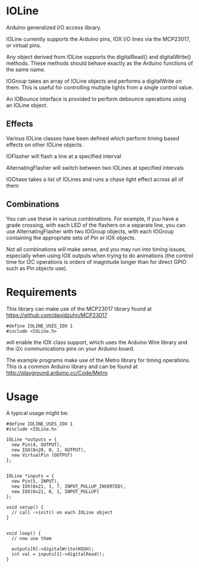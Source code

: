 IOLine
======

Arduino generalized I/O access library.  

IOLine currently supports the Arduino pins, IOX I/O lines via the MCP23017,
or virtual pins.

Any object derived from IOLine supports the digitalRead() and
digitalWrite() methods.  These methods should behave exactly as the Arduino
functions of the same name.

IOGroup takes an array of IOLine objects and performs a digitalWrite
on them.  This is useful for controlling multiple lights from a single
control value.

An IOBounce interface is provided to perform debounce operations using an
IOLine object.


Effects
-
Various IOLine classes have been defined which perform timing based effects
on other IOLine objects.

IOFlasher will flash a line at a specified interval

AlternatingFlasher will switch between two IOLines at specified intervals

IOChase takes a list of IOLines and runs a chase light effect across all
of them

Combinations
-
You can use these in various combinations.   For example, if yuu have a
grade crossing, with each LED of the flashers on a separate line, you 
can use AlternatingFlasher with two IOGroup objects, with each IOGroup
containing the appropriate sets of Pin or IOX objects.  

Not all combinations will make sense, and you may run into timing issues,
especially when using IOX outputs when trying to do animations (the control
time for I2C operations is orders of magnitude longer than for direct GPIO
such as Pin objects use).


Requirements
============

This library can make use of the MCP23017 library found at https://github.com/davidzuhn/MCP23017

    #define IOLINE_USES_IOX 1
    #include <IOLine.h>

will enable the IOX class support, which uses the Arduino Wire library and
the i2c communications pins on your Arduino board.

The example programs make use of the Metro library for timing operations.  This is a common
Arduino library and can be found at http://playground.arduino.cc/Code/Metro


Usage
=====

A typical usage might be:

    #define IOLINE_USES_IOX 1
    #include <IOLine.h>

    IOLine *outputs = {
      new Pin(4, OUTPUT),
      new IOX(0x20, 0, 1, OUTPUT),
      new VirtualPin (OUTPUT)
    };


    IOLine *inputs = {
      new Pin(5, INPUT),
      new IOX(0x21, 1, 7, INPUT_PULLUP_INVERTED),
      new IOX(0x21, 0, 1, INPUT_PULLUP)
    };

    void setup() {
      // call ->init() on each IOLine object
	}


	void loop() {
      // now use them

      outputs[0]->digitalWrite(HIGH);
      int val = inputs[1]->digitalRead();
    }

